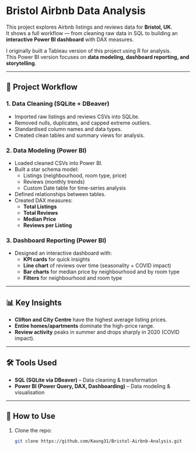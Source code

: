# Bristol Airbnb Data Analysis

This project explores Airbnb listings and reviews data for **Bristol, UK**.  
It shows a full workflow — from cleaning raw data in SQL to building an **interactive Power BI dashboard** with DAX measures.

I originally built a Tableau version of this project using R for analysis.  
This Power BI version focuses on **data modeling, dashboard reporting, and storytelling**.

---

## 📌 Project Workflow

### 1. Data Cleaning (SQLite + DBeaver)
- Imported raw listings and reviews CSVs into SQLite.  
- Removed nulls, duplicates, and capped extreme outliers.  
- Standardised column names and data types.  
- Created clean tables and summary views for analysis.  

### 2. Data Modeling (Power BI)
- Loaded cleaned CSVs into Power BI.  
- Built a star schema model:
  - Listings (neighbourhood, room type, price)  
  - Reviews (monthly trends)  
  - Custom Date table for time-series analysis  
- Defined relationships between tables.  
- Created DAX measures:
  - **Total Listings**  
  - **Total Reviews**  
  - **Median Price**  
  - **Reviews per Listing**  

### 3. Dashboard Reporting (Power BI)
- Designed an interactive dashboard with:
  - **KPI cards** for quick insights  
  - **Line chart** of reviews over time (seasonality + COVID impact)  
  - **Bar charts** for median price by neighbourhood and by room type  
  - **Filters** for neighbourhood and room type  

---

## 📊 Key Insights
- **Clifton and City Centre** have the highest average listing prices.  
- **Entire homes/apartments** dominate the high-price range.  
- **Review activity** peaks in summer and drops sharply in 2020 (COVID impact).  

---

## 🛠 Tools Used
- **SQL (SQLite via DBeaver)** – Data cleaning & transformation  
- **Power BI (Power Query, DAX, Dashboarding)** – Data modeling & visualisation  

---

## 🚀 How to Use
1. Clone the repo:
   ```bash
   git clone https://github.com/Kaung31/Bristol-Airbnb-Analysis.git
